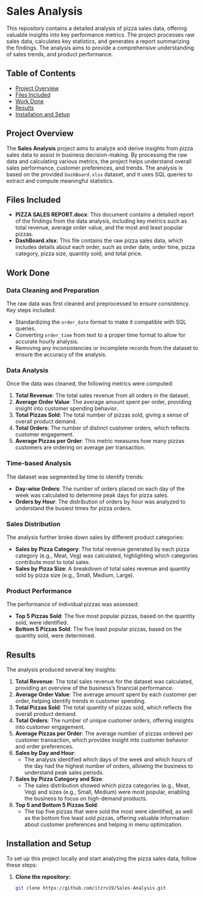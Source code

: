 # Sales Analysis

This repository contains a detailed analysis of pizza sales data, offering valuable insights into key performance metrics. The project processes raw sales data, calculates key statistics, and generates a report summarizing the findings. The analysis aims to provide a comprehensive understanding of sales trends, and product performance.

## Table of Contents
- [Project Overview](#project-overview)
- [Files Included](#files-included)
- [Work Done](#work-done) 
- [Results](#results)
- [Installation and Setup](#installation-and-setup)

  
## Project Overview

The **Sales Analysis** project aims to analyze and derive insights from pizza sales data to assist in business decision-making. By processing the raw data and calculating various metrics, the project helps understand overall sales performance, customer preferences, and trends. The analysis is based on the provided `DashBoard.xlsx` dataset, and it uses SQL queries to extract and compute meaningful statistics.

## Files Included

- **PIZZA SALES REPORT.docx**: This document contains a detailed report of the findings from the data analysis, including key metrics such as total revenue, average order value, and the most and least popular pizzas.
- **DashBoard.xlsx**: This file contains the raw pizza sales data, which includes details about each order, such as order date, order time, pizza category, pizza size, quantity sold, and total price.

## Work Done

### Data Cleaning and Preparation
The raw data was first cleaned and preprocessed to ensure consistency. Key steps included:
- Standardizing the `order_date` format to make it compatible with SQL queries.
- Converting `order_time` from text to a proper time format to allow for accurate hourly analysis.
- Removing any inconsistencies or incomplete records from the dataset to ensure the accuracy of the analysis.

### Data Analysis
Once the data was cleaned, the following metrics were computed:
1. **Total Revenue**: The total sales revenue from all orders in the dataset.
2. **Average Order Value**: The average amount spent per order, providing insight into customer spending behavior.
3. **Total Pizzas Sold**: The total number of pizzas sold, giving a sense of overall product demand.
4. **Total Orders**: The number of distinct customer orders, which reflects customer engagement.
5. **Average Pizzas per Order**: This metric measures how many pizzas customers are ordering on average per transaction.

### Time-based Analysis
The dataset was segmented by time to identify trends:
- **Day-wise Orders**: The number of orders placed on each day of the week was calculated to determine peak days for pizza sales.
- **Orders by Hour**: The distribution of orders by hour was analyzed to understand the busiest times for pizza orders.

### Sales Distribution
The analysis further broke down sales by different product categories:
- **Sales by Pizza Category**: The total revenue generated by each pizza category (e.g., Meat, Veg) was calculated, highlighting which categories contribute most to total sales.
- **Sales by Pizza Size**: A breakdown of total sales revenue and quantity sold by pizza size (e.g., Small, Medium, Large).
  
### Product Performance
The performance of individual pizzas was assessed:
- **Top 5 Pizzas Sold**: The five most popular pizzas, based on the quantity sold, were identified.
- **Bottom 5 Pizzas Sold**: The five least popular pizzas, based on the quantity sold, were determined.

## Results

The analysis produced several key insights:

1. **Total Revenue**: The total sales revenue for the dataset was calculated, providing an overview of the business’s financial performance.
2. **Average Order Value**: The average amount spent by each customer per order, helping identify trends in customer spending.
3. **Total Pizzas Sold**: The total quantity of pizzas sold, which reflects the overall product demand.
4. **Total Orders**: The number of unique customer orders, offering insights into customer engagement.
5. **Average Pizzas per Order**: The average number of pizzas ordered per customer transaction, which provides insight into customer behavior and order preferences.
6. **Sales by Day and Hour**: 
   - The analysis identified which days of the week and which hours of the day had the highest number of orders, allowing the business to understand peak sales periods.
7. **Sales by Pizza Category and Size**: 
   - The sales distribution showed which pizza categories (e.g., Meat, Veg) and sizes (e.g., Small, Medium) were most popular, enabling the business to focus on high-demand products.
8. **Top 5 and Bottom 5 Pizzas Sold**: 
   - The top five pizzas that were sold the most were identified, as well as the bottom five least sold pizzas, offering valuable information about customer preferences and helping in menu optimization.

## Installation and Setup

To set up this project locally and start analyzing the pizza sales data, follow these steps:

1. **Clone the repository:**
   ```bash
   git clone https://github.com/itzrv19/Sales-Analysis.git
